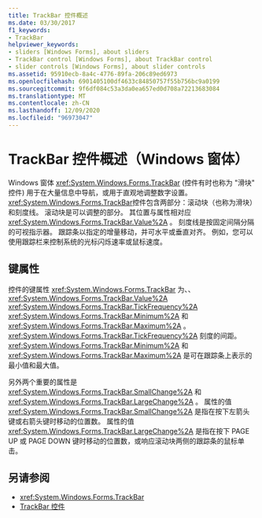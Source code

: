 ```yaml
---
title: TrackBar 控件概述
ms.date: 03/30/2017
f1_keywords:
- TrackBar
helpviewer_keywords:
- sliders [Windows Forms], about sliders
- TrackBar control [Windows Forms], about TrackBar control
- slider controls [Windows Forms], about slider controls
ms.assetid: 95910ecb-8a4c-4776-89fa-206c89ed6973
ms.openlocfilehash: 6901405100df4633c84850757f55b756bc9a0199
ms.sourcegitcommit: 9f6df084c53a3da0ea657ed0d708a72213683084
ms.translationtype: MT
ms.contentlocale: zh-CN
ms.lasthandoff: 12/09/2020
ms.locfileid: "96973047"
---
```

# <a name="trackbar-control-overview-windows-forms"></a>TrackBar 控件概述（Windows 窗体）
Windows 窗体 <xref:System.Windows.Forms.TrackBar> (控件有时也称为 "滑块" 控件) 用于在大量信息中导航，或用于直观地调整数字设置。 <xref:System.Windows.Forms.TrackBar>控件包含两部分：滚动块（也称为滑块）和刻度线。 滚动块是可以调整的部分。 其位置与属性相对应 <xref:System.Windows.Forms.TrackBar.Value%2A> 。 刻度线是按固定间隔分隔的可视指示器。 跟踪条以指定的增量移动，并可水平或垂直对齐。 例如，您可以使用跟踪栏来控制系统的光标闪烁速率或鼠标速度。  
  
## <a name="key-properties"></a>键属性  
 控件的键属性 <xref:System.Windows.Forms.TrackBar> 为、、 <xref:System.Windows.Forms.TrackBar.Value%2A> <xref:System.Windows.Forms.TrackBar.TickFrequency%2A> <xref:System.Windows.Forms.TrackBar.Minimum%2A> 和 <xref:System.Windows.Forms.TrackBar.Maximum%2A> 。 <xref:System.Windows.Forms.TrackBar.TickFrequency%2A> 刻度的间距。 <xref:System.Windows.Forms.TrackBar.Minimum%2A> 和 <xref:System.Windows.Forms.TrackBar.Maximum%2A> 是可在跟踪条上表示的最小值和最大值。  
  
 另外两个重要的属性是 <xref:System.Windows.Forms.TrackBar.SmallChange%2A> 和 <xref:System.Windows.Forms.TrackBar.LargeChange%2A> 。 属性的值 <xref:System.Windows.Forms.TrackBar.SmallChange%2A> 是指在按下左箭头键或右箭头键时移动的位置数。 属性的值 <xref:System.Windows.Forms.TrackBar.LargeChange%2A> 是指在按下 PAGE UP 或 PAGE DOWN 键时移动的位置数，或响应滚动块两侧的跟踪条的鼠标单击。  
  
## <a name="see-also"></a>另请参阅

- <xref:System.Windows.Forms.TrackBar>
- [TrackBar 控件](trackbar-control-windows-forms.md)
